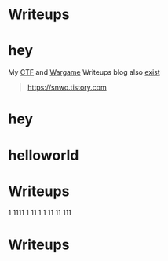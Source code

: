 # Writeups
# hey
My [CTF](https://github.com/snwox/Writeup/tree/master/CTF) and [Wargame](https://github.com/snwox/Writeup/tree/master/Wargame) Writeups
blog also [exist](https://snwo.tistory.com)
>https://snwo.tistory.com

# hey

# helloworld
# Writeups
1
1111
1
11
1
1
11
11
111
# Writeups
